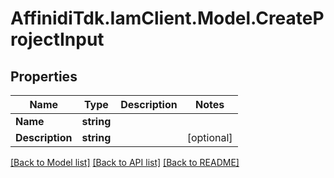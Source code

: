 # AffinidiTdk.IamClient.Model.CreateProjectInput

## Properties

Name | Type | Description | Notes
------------ | ------------- | ------------- | -------------
**Name** | **string** |  | 
**Description** | **string** |  | [optional] 

[[Back to Model list]](../README.md#documentation-for-models) [[Back to API list]](../README.md#documentation-for-api-endpoints) [[Back to README]](../README.md)

